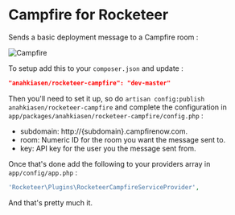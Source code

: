# Campfire for Rocketeer

Sends a basic deployment message to a Campfire room :

![Campfire](http://i.imgur.com/iIzpvyr.png)

To setup add this to your `composer.json` and update :

```json
"anahkiasen/rocketeer-campfire": "dev-master"
```

Then you'll need to set it up, so do `artisan config:publish anahkiasen/rocketeer-campfire` and complete the configuration in `app/packages/anahkiasen/rocketeer-campfire/config.php` :

- subdomain: http://{subdomain}.campfirenow.com.
- room: Numeric ID for the room you want the message sent to.
- key: API key for the user you the message sent from.

Once that's done add the following to your providers array in `app/config/app.php` :

```php
'Rocketeer\Plugins\RocketeerCampfireServiceProvider',
```

And that's pretty much it.